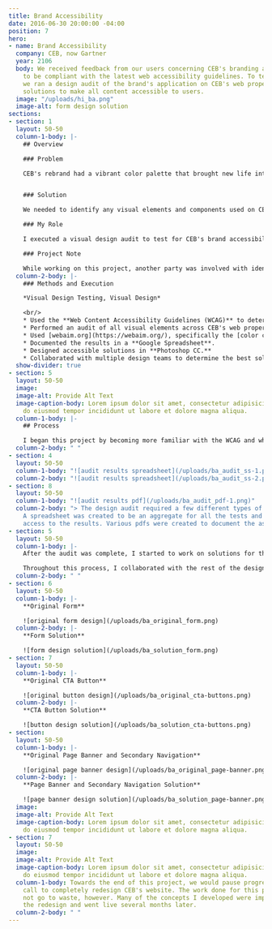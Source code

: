 ```yaml
---
title: Brand Accessibility
date: 2016-06-30 20:00:00 -04:00
position: 7
hero:
- name: Brand Accessibility
  company: CEB, now Gartner
  year: 2106
  body: We received feedback from our users concerning CEB's branding and how it needed
    to be compliant with the latest web accessibility guidelines. To test for compliance,
    we ran a design audit of the brand's application on CEB's web properties and proposed
    solutions to make all content accessible to users.
  image: "/uploads/hi_ba.png"
  image-alt: form design solution
sections:
- section: 1
  layout: 50-50
  column-1-body: |-
    ## Overview

    ### Problem

    CEB's rebrand had a vibrant color palette that brought new life into its research-driven practice. This color usage, however, did not translate well in web applications and left much of CEB's content inaccessible to users. For instance, many of the interactive elements lacked visual contrast and used unreadable color combinations.


    ### Solution

    We needed to identify any visual elements and components used on CEB's website that were not Level AA compliant according to the [Web Content Accessibility Guidelines (WCAG)](https://www.w3.org/TR/WCAG21/). Items that failed these guidelines, and were critical to user interaction and access to content, would be redesigned to be AA compliant or better.

    ### My Role

    I executed a visual design audit to test for CEB's brand accessibility on the web, documented the results, and proposed design solutions for components found to be inaccessible to users.

    ### Project Note

    While working on this project, another party was involved with identifying accessibility issues in the code on various CEB platforms. Any problems found here could make using assistive technologies, like screen readers, hard or impossible to use while navigating the web.
  column-2-body: |-
    ### Methods and Execution

    *Visual Design Testing, Visual Design*

    <br/>
    * Used the **Web Content Accessibility Guidelines (WCAG)** to determine which rules we needed to follow to identify design issues. Many of these guidelines are in the [perceivable category](https://www.w3.org/TR/WCAG20/#perceivable).
    * Performed an audit of all visual elements across CEB's web properties, which included its global website, event pages, and other microsites.
    * Used [webaim.org](https://webaim.org/), specifically the [color contrast tool](https://webaim.org/resources/contrastchecker/), and various browser extensions to test the visual contrast and color usage on a webpage.
    * Documented the results in a **Google Spreadsheet**.
    * Designed accessible solutions in **Photoshop CC.**
    * Collaborated with multiple design teams to determine the best solution for each failed element and component outlined in the test results.
  show-divider: true
- section: 5
  layout: 50-50
  image: 
  image-alt: Provide Alt Text
  image-caption-body: Lorem ipsum dolor sit amet, consectetur adipisicing elit, sed
    do eiusmod tempor incididunt ut labore et dolore magna aliqua.
  column-1-body: |-
    ## Process

    I began this project by becoming more familiar with the WCAG and what it meant to be compliant with their guidelines. For this particular audit, we had to make sure the visual design of our web elements and components were at least Level AA compliant. Our primary focus was on the contrast, color use, and overall visual clarity of the design. With this in mind, I documented which elements did not pass our audit.
  column-2-body: " "
- section: 4
  layout: 50-50
  column-1-body: "![audit results spreadsheet](/uploads/ba_audit_ss-1.png)"
  column-2-body: "![audit results spreadsheet](/uploads/ba_audit_ss-2.png)"
- section: 8
  layout: 50-50
  column-1-body: "![audit results pdf](/uploads/ba_audit_pdf-1.png)"
  column-2-body: "> The design audit required a few different types of documentation.
    A spreadsheet was created to be an aggregate for all the tests and provide quick
    access to the results. Various pdfs were created to document the assessment details."
- section: 5
  layout: 50-50
  column-1-body: |-
    After the audit was complete, I started to work on solutions for the failed designs. An example of a solution is: when we used a blue font that did not provide enough contrast against a white background, we needed to either make the text darker or change the background color. Most of our problems were related to this particular issue. We also needed to consider how readable text was when placed over an image with specific color overlays.

    Throughout this process, I collaborated with the rest of the design team to determine the best solution for each component. One of the biggest challenges was staying within CEB's established look-and-feel. A prevalent solution was to use a darker color which added weight to the design that was not present before. Working as a team, we picked and iterated on the best options that stayed as true to the brand as possible.
  column-2-body: " "
- section: 6
  layout: 50-50
  column-1-body: |-
    **Original Form**

    ![original form design](/uploads/ba_original_form.png)
  column-2-body: |-
    **Form Solution**

    ![form design solution](/uploads/ba_solution_form.png)
- section: 7
  layout: 50-50
  column-1-body: |-
    **Original CTA Button**

    ![original button design](/uploads/ba_original_cta-buttons.png)
  column-2-body: |-
    **CTA Button Solution**

    ![button design solution](/uploads/ba_solution_cta-buttons.png)
- section: 
  layout: 50-50
  column-1-body: |-
    **Original Page Banner and Secondary Navigation**

    ![original page banner design](/uploads/ba_original_page-banner.png)
  column-2-body: |-
    **Page Banner and Secondary Navigation Solution**

    ![page banner design solution](/uploads/ba_solution_page-banner.png)
  image: 
  image-alt: Provide Alt Text
  image-caption-body: Lorem ipsum dolor sit amet, consectetur adipisicing elit, sed
    do eiusmod tempor incididunt ut labore et dolore magna aliqua.
- section: 7
  layout: 50-50
  image: 
  image-alt: Provide Alt Text
  image-caption-body: Lorem ipsum dolor sit amet, consectetur adipisicing elit, sed
    do eiusmod tempor incididunt ut labore et dolore magna aliqua.
  column-1-body: Towards the end of this project, we would pause progress due to the
    call to completely redesign CEB's website. The work done for this project would
    not go to waste, however. Many of the concepts I developed were implemented in
    the redesign and went live several months later.
  column-2-body: " "
---
```


